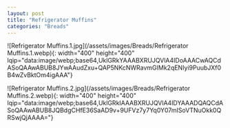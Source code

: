 ```yaml
---
layout: post
title: "Refrigerator Muffins"
categories: "Breads"
---
```

![Refrigerator Muffins.1.jpg](/assets/images/Breads/Refrigerator Muffins.1.webp){: width="400" height="400" lqip="data:image/webp;base64,UklGRkYAAABXRUJQVlA4IDoAAACwAQCdASoQAAwABUB8JYwAAudZxu+QAP5NKcNWRavmGIMk2qENIyi9PuubJXf0B4wZvBktOm4igAAA"}

![Refrigerator Muffins.2.jpg](/assets/images/Breads/Refrigerator Muffins.2.webp){: width="400" height="400" lqip="data:image/webp;base64,UklGRkIAAABXRUJQVlA4IDYAAADQAQCdASoQAAwABUB8JQBdgCHfE36SaAD9v+9UFVz7y7Yq0Y07mISoVTNuOkk0QRSwjQjAAAA="}

